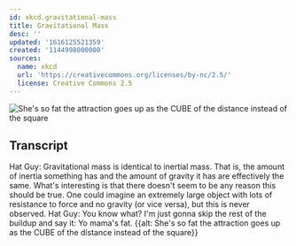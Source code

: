```yaml
---
id: xkcd.gravitational-mass
title: Gravitational Mass
desc: ''
updated: '1616125521359'
created: '1144998000000'
sources:
  name: xkcd
  url: 'https://creativecommons.org/licenses/by-nc/2.5/'
  license: Creative Commons 2.5
---
```

![She's so fat the attraction goes up as the CUBE of the distance instead of the square](https://imgs.xkcd.com/comics/gravitational_mass.jpg)

## Transcript
Hat Guy: Gravitational mass is identical to inertial mass. That is, the amount of inertia something has and the amount of gravity it has are effectively the same. What's interesting is that there doesn't seem to be any reason this should be true. One could imagine an extremely large object with lots of resistance to force and no gravity (or vice versa), but this is never observed.
Hat Guy: You know what? I'm just gonna skip the rest of the buildup and say it: Yo mama's fat.
{{alt: She's so fat the attraction goes up as the CUBE of the distance instead of the square}}
